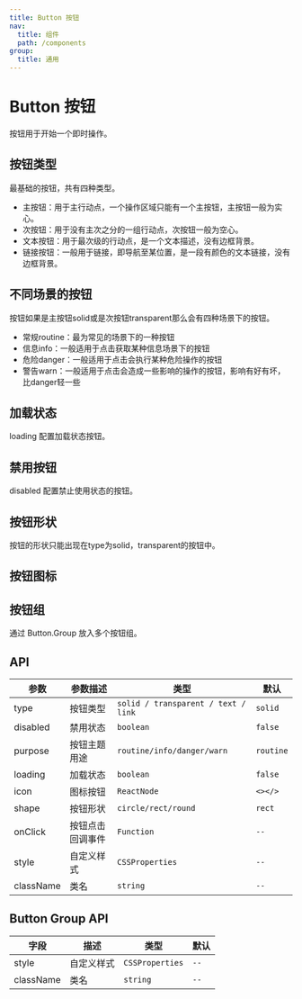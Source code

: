 ```yaml
---
title: Button 按钮
nav:
  title: 组件
  path: /components
group:
  title: 通用
---
```


# Button 按钮

按钮用于开始一个即时操作。

## 按钮类型
最基础的按钮，共有四种类型。
* 主按钮：用于主行动点，一个操作区域只能有一个主按钮，主按钮一般为实心。
* 次按钮：用于没有主次之分的一组行动点，次按钮一般为空心。
* 文本按钮：用于最次级的行动点，是一个文本描述，没有边框背景。
* 链接按钮：一般用于链接，即导航至某位置，是一段有颜色的文本链接，没有边框背景。
<code src="./demo/type.tsx"></code>

## 不同场景的按钮
按钮如果是主按钮solid或是次按钮transparent那么会有四种场景下的按钮。
* 常规routine：最为常见的场景下的一种按钮
* 信息info：一般适用于点击获取某种信息场景下的按钮
* 危险danger：一般适用于点击会执行某种危险操作的按钮
* 警告warn：一般适用于点击会造成一些影响的操作的按钮，影响有好有坏，比danger轻一些
<code src="./demo/purpose.tsx"></code>

## 加载状态

loading 配置加载状态按钮。

<code src="./demo/loading.tsx"></code>

## 禁用按钮

disabled 配置禁止使用状态的按钮。

<code src="./demo/disabled.tsx"></code>

## 按钮形状

按钮的形状只能出现在type为solid，transparent的按钮中。

<code src="./demo/shape.tsx"></code>

## 按钮图标

<code src="./demo/icon.tsx"></code>

## 按钮组

通过 Button.Group 放入多个按钮组。

<code src="./demo/group.tsx"></code>

## API

| 参数        | 参数描述      | 类型                                       | 默认   |
| ----------- | ---------------- | ------------------------------------------ | --------- |
| type        | 按钮类型         | `solid / transparent / text / link`         | `solid` |
| disabled    | 禁用状态         | `boolean`                                  | `false`   |
| purpose      | 按钮主题用途   | `routine/info/danger/warn`                   | `routine`   |
| loading     | 加载状态         | `boolean`                                  | `false`   |
| icon        | 图标按钮         | `ReactNode`                                | `<></>`   |
| shape        | 按钮形状         | `circle/rect/round`                                | `rect`   |
| onClick | 按钮点击回调事件 | `Function`                                 | `--`      |
| style     | 自定义样式  | `CSSProperties` | `--`    |
| className | 类名        | `string`        | `--`    |

## Button Group API

| 字段      | 描述 | 类型            | 默认 |
| --------- | ----------- | --------------- | ------- |
| style     | 自定义样式  | `CSSProperties` | `--`    |
| className | 类名        | `string`        | `--`    |
